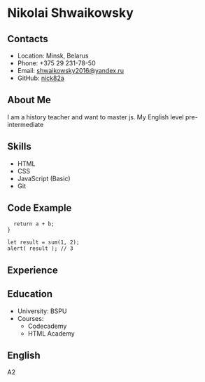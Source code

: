 # Nikolai Shwaikowsky
## Contacts
* Location: Minsk, Belarus
* Phone: +375 29 231-78-50
* Email: shwaikowsky2016@yandex.ru
* GitHub: [nick82a](https://github.com/nick82a)
## About Me
I am a history teacher and want to master js. My English level pre-intermediate
## Skills
* HTML
* CSS
* JavaScript (Basic)
* Git
## Code Example
``` function sum(a, b) {
  return a + b;
}

let result = sum(1, 2);
alert( result ); // 3
```
## Experience
## Education
* University: BSPU
* Courses:
  * Codecademy
  * HTML Academy
## English
   A2 